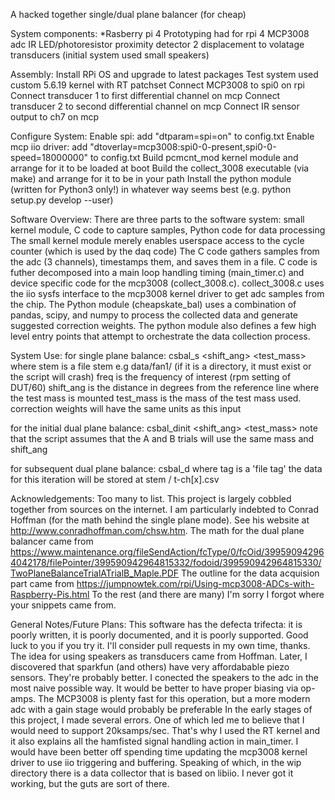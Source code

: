 A hacked together single/dual plane balancer (for cheap)

System components:
  *Rasberry pi 4
  Prototyping had for rpi 4
  MCP3008 adc
  IR LED/photoresistor proximity detector
  2 displacement to volatage transducers (initial system used small speakers)


Assembly:
  Install RPi OS and upgrade to latest packages
  Test system used custom 5.6.19 kernel with RT patchset
  Connect MCP3008 to spi0 on rpi
  Connect transducer 1 to first differential channel on mcp
  Connect transducer 2 to second differential channel on mcp
  Connect IR sensor output to ch7 on mcp

Configure System:
  Enable spi: add "dtparam=spi=on" to config.txt
  Enable mcp iio driver: add "dtoverlay=mcp3008:spi0-0-present,spi0-0-speed=18000000" to config.txt
  Build pcmcnt_mod kernel module and arrange for it to be loaded at boot
  Build the collect_3008 executable (via make) and arrange for it to be in your path
  Install the python module (written for Python3 only!) in whatever way seems best (e.g. python setup.py develop --user)

Software Overview:
  There are three parts to the software system: small kernel module, C code to capture samples, Python code for data processing
  The small kernel module merely enables userspace access to the cycle counter (which is used by the daq code)
  The C code gathers samples from the adc (3 channels), timestamps them, and saves them in a file.  C code is futher decomposed
  into a main loop handling timing (main_timer.c) and device specific code for the mcp3008 (collect_3008.c).  collect_3008.c
  uses the iio sysfs interface to the mcp3008 kernel driver to get adc samples from the chip.
  The Python module (cheapskate_bal) uses a combination of pandas, scipy, and numpy to process the collected data and generate
  suggested correction weights.  The python module also defines a few high level entry points that attempt to orchestrate the
  data collection process.

System Use:
  for single plane balance: csbal_s <stem> <freq> <shift_ang> <test_mass>
    where
      stem is a file stem e.g data/fan1/  (if it is a directory, it must exist or the script will crash)
      freq is the frequency of interest (rpm setting of DUT/60)
      shift_ang is the distance in degrees from the reference line where the test mass is mounted
      test_mass is the mass of the test mass used. correction weights will have the same units as this input

  for the initial dual plane balance: csbal_dinit <stem> <freq> <shift_ang> <test_mass> 
      note that the script assumes that the A and B trials will use the same mass and shift_ang

  for subsequent dual plane balance: csbal_d <stem> <tag>
      where 
        tag is a 'file tag' the data for this iteration will be stored at stem / t<tag>-ch[x].csv

Acknowledgements:
  Too many to list.  This project is largely cobbled together from sources on the internet.  I am particularly
  indebted to Conrad Hoffman (for the math behind the single plane mode).  See his website at http://www.conradhoffman.com/chsw.htm.
  The math for the dual plane balancer came from https://www.maintenance.org/fileSendAction/fcType/0/fcOid/399590942964042178/filePointer/399590942964815332/fodoid/399590942964815330/TwoPlaneBalanceTrialATrialB_Maple.PDF 
  The outline for the data acquision part came from https://jumpnowtek.com/rpi/Using-mcp3008-ADCs-with-Raspberry-Pis.html
  To the rest (and there are many) I'm sorry I forgot where your snippets came from.


General Notes/Future Plans:
  This software has the defecta trifecta: it is poorly written, it is poorly documented, and it is poorly supported.  Good luck to you if you try it.
  I'll consider pull requests in my own time, thanks.
  The idea for using speakers as transducers came from Hoffman.  Later, I discovered that sparkfun (and others) have very affordabable piezo sensors. They're probably better.
  I conected the speakers to the adc in the most naive possible way.  It would be better to have proper biasing via op-amps.
  The MCP3008 is plenty fast for this operation, but a more modern adc with a gain stage would probably be preferable
  In the early stages of this project, I made several errors.  One of which led me to believe that I would need to support 20ksamps/sec. That's why I used the RT kernel and
  it also explains all the hamfisted signal handling action in main_timer.  I would have been better off spending time updating the mcp3008 kernel driver to use iio triggering
  and buffering.  Speaking of which, in the wip directory there is a data collector that is based on libiio.  I never got it working, but the guts are sort of there.

